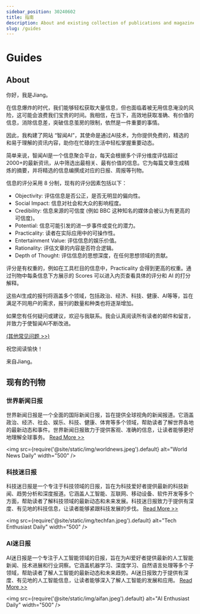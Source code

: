```yaml
---
sidebar_position: 30240602
title: 指南
description: About and existing collection of publications and magazines
slug: /guides
---
```

# Guides

## About

你好，我是Jiang。

在信息爆炸的时代，我们能够轻松获取大量信息，但也面临着被无用信息淹没的风险，这可能会浪费我们宝贵的时间。我相信，在当下，高效地获取准确、有价值的信息，消除信息差，突破信息茧房的限制，依然是一件重要的事情。

因此，我构建了网站 “智闻AI”，其使命是通过AI技术，为你提供免费的，精选的和易于理解的资讯内容，助你在忙碌的生活中轻松掌握重要动态。

简单来说，智闻AI是一个信息聚合平台，每天会根据多个评分维度评估超过2000+的最新资讯，从中筛选出最相关、最有价值的信息。它为每篇文章生成精炼的摘要，并将精选的信息编撰成对应的日报、周报等刊物。

信息的评分采用 8 分制，现有的评分因素包括以下：

- Objectivity: 评估信息是否公正，是否无明显的偏向性。
- Social Impact: 信息对社会和大众的影响程度。
- Credibility: 信息来源的可信度 (例如 BBC 这种知名的媒体会被认为有更高的可信度)。
- Potential: 信息可能引发的进一步事件或变化的潜力。
- Practicality: 读者在实际应用中的可操作性。
- Entertainment Value: 评估信息的娱乐价值。
- Rationality: 评估文章的内容是否符合逻辑。
- Depth of Thought: 评估信息的思想深度，在任何思想领域的贡献。

评分是有权重的，例如在工具栏目的信息中，Practicality 会得到更高的权重。通过刊物中每条信息下方展示的 Scores 可以进入内页查看具体的评分和 AI 的打分解释。

这些AI生成的报刊将涵盖多个领域，包括政治、经济、科技、健康、AI等等，旨在满足不同用户的需求，报刊的数量和种类也将逐渐增加。

如果您有任何疑问或建议，欢迎与我联系。我会认真阅读所有读者的邮件和留言，并致力于使智闻AI不断改进。

[(其他常见问题 >>)](/#faq)

祝您阅读愉快！ 

来自Jiang。

## 现有的刊物

### 世界新闻日报

世界新闻日报是一个全面的国际新闻日报，旨在提供全球视角的新闻报道。它涵盖政治、经济、社会、娱乐、科技、健康、体育等多个领域，帮助读者了解世界各地的最新动态和事件。世界新闻日报致力于提供客观、准确的信息，让读者能够更好地理解全球事务。
[Read More >>](/docs/world-news-daily)

<img
src={require('@site/static/img/worldnews.jpeg').default}
alt="World News Daily"
width="500"
/>

### 科技迷日报

科技迷日报是一个专注于科技领域的日报，旨在为科技爱好者提供最新的科技新闻、趋势分析和深度报道。它涵盖人工智能、互联网、移动设备、软件开发等多个方面，帮助读者了解科技领域的最新动态和未来发展。科技迷日报致力于提供有深度、有见地的科技信息，让读者能够紧跟科技发展的步伐。
[Read More >>](/docs/tech-enthusiast-daily)

<img
src={require('@site/static/img/techfan.jpeg').default}
alt="Tech Enthusiast Daily"
width="500"
/>

### AI迷日报

AI迷日报是一个专注于人工智能领域的日报，旨在为AI爱好者提供最新的人工智能新闻、技术进展和行业洞察。它涵盖机器学习、深度学习、自然语言处理等多个子领域，帮助读者了解人工智能的最新动态和未来趋势。AI迷日报致力于提供有深度、有见地的人工智能信息，让读者能够深入了解人工智能的发展和应用。
[Read More >>](/docs/ai-enthusiast-daily)

<img
src={require('@site/static/img/aifan.jpeg').default}
alt="AI Enthusiast Daily"
width="500"
/>
